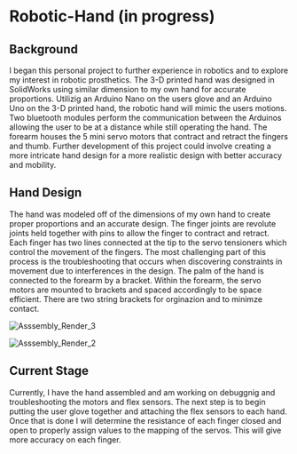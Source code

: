 # Robotic-Hand (in progress)

## Background
I began this personal project to further experience in robotics and to explore my interest in robotic prosthetics. The 3-D printed hand was designed in SolidWorks using similar dimension to my own hand for accurate proportions. Utilizig an Arduino Nano on the users glove and an Arduino Uno on the 3-D printed hand, the robotic hand will mimic the users motions. Two bluetooth modules perform the communication between the Arduinos allowing the user to be at a distance while still operating the hand. The forearm houses the 5 mini servo motors that contract and retract the fingers and thumb. Further development of this project could involve creating a more intricate hand design for a more realistic design with better accuracy and mobility.

## Hand Design
The hand was modeled off of the dimensions of my own hand to create proper proportions and an accurate design. The finger joints are revolute joints held together with pins to allow the finger to contract and retract. Each finger has two lines connected at the tip to the servo tensioners which control the movement of the fingers. The most challenging part of this process is the troubleshooting that occurs when discovering constraints in movement due to interferences in the design. The palm of the hand is connected to the forearm by a bracket. Within the forearm, the servo motors are mounted to brackets and spaced accordingly to be space efficient. There are two string brackets for orginazion and to minimze contact.

![Asssembly_Render_3](https://user-images.githubusercontent.com/60329920/117714749-3bb22300-b18c-11eb-8f27-2caad009e33e.JPG)

![Asssembly_Render_2](https://user-images.githubusercontent.com/60329920/117715895-c0517100-b18d-11eb-933f-50673c50359d.JPG)

## Current Stage
Currently, I have the hand assembled and am working on debuggnig and troubleshooting the motors and flex sensors. The next step is to begin putting the user glove together and attaching the flex sensors to each hand. Once that is done I will determine the resistance of each finger closed and open to properly assign values to the mapping of the servos. This will give more accuracy on each finger. 
